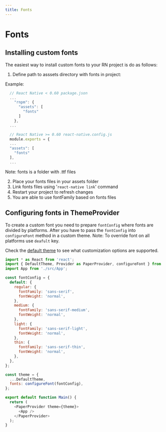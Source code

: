 ```yaml
---
title: Fonts
---
```


# Fonts

## Installing custom fonts

The easiest way to install custom fonts to your RN project is do as follows:

  1. Define path to asssets directory with fonts in project:

  Example:

  ```js
    // React Native < 0.60 package.json
    ...
      "rnpm": {
        "assets": [
          "fonts"
        ]
      },
    ...

    // React Native >= 0.60 react-native.config.js
    module.exports = {
    ...
    "assets": [
      "fonts"
    ],
    ...
  ```

  Note: fonts is a folder with .ttf files

  2. Place your fonts files in your assets folder
  3. Link fonts files using '`react-native link`' command
  4. Restart your project to refresh changes
  5. You are able to use fontFamily based on fonts files

## Configuring fonts in ThemeProvider

To create a custom font you need to prepare `fontConfig` where fonts are divided by platforms. 
After you have to pass the `fontConfig` into `configureFont` method in a custom theme. 
Note: To override font on all platforms use `deafult` key.

Check the [default theme](https://github.com/callstack/react-native-paper/blob/master/src/styles/DefaultTheme.tsx) to see what customization options are supported.

```js
import * as React from 'react';
import { DefaultTheme, Provider as PaperProvider, configureFont } from 'react-native-paper';
import App from './src/App';

const fontConfig = {
  default: {
    regular: {
      fontFamily: 'sans-serif',
      fontWeight: 'normal',
    },
    medium: {
      fontFamily: 'sans-serif-medium',
      fontWeight: 'normal',
    },
    light: {
      fontFamily: 'sans-serif-light',
      fontWeight: 'normal',
    },
    thin: {
      fontFamily: 'sans-serif-thin',
      fontWeight: 'normal',
    },
  },
};

const theme = {
  ...DefaultTheme,
  fonts: configureFont(fontConfig),
};

export default function Main() {
  return (
    <PaperProvider theme={theme}>
      <App />
    </PaperProvider>
  );
}
```
